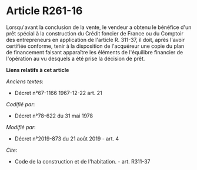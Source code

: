 # Article R261-16

Lorsqu'avant la conclusion de la vente, le vendeur a obtenu le bénéfice d'un prêt spécial à la construction du Crédit foncier
de France ou du Comptoir des entrepreneurs en application de l'article R. 311-37, il doit, après l'avoir certifiée conforme,
tenir à la disposition de l'acquéreur une copie du plan de financement faisant apparaître les éléments de l'équilibre
financier de l'opération au vu desquels a été prise la décision de prêt.

**Liens relatifs à cet article**

_Anciens textes_:

  - Décret n°67-1166 1967-12-22 art. 21

_Codifié par_:

  - Décret n°78-622 du 31 mai 1978

_Modifié par_:

  - Décret n°2019-873 du 21 août 2019 - art. 4

_Cite_:

  - Code de la construction et de l'habitation. - art. R311-37
